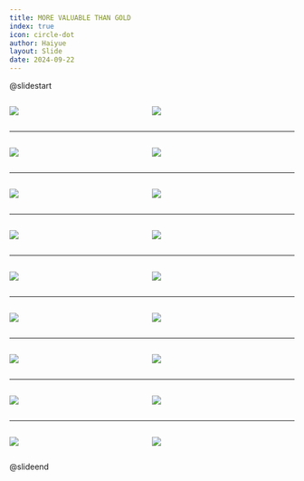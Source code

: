 ```yaml
---
title: MORE VALUABLE THAN GOLD
index: true
icon: circle-dot
author: Haiyue
layout: Slide
date: 2024-09-22
---
```

 
@slidestart

<div style="display:flex">
<div style="flex:1">

![](https://raw.githubusercontent.com/yclord/reading/refs/heads/master/english/Level-U/MORE%20VALUABLE%20THAN%20GOLD/001.webp)
</div>
<div style="flex:1">

![](https://raw.githubusercontent.com/yclord/reading/refs/heads/master/english/Level-U/MORE%20VALUABLE%20THAN%20GOLD/002.webp)
</div>
</div>

---

<div style="display:flex">
<div style="flex:1">

![](https://raw.githubusercontent.com/yclord/reading/refs/heads/master/english/Level-U/MORE%20VALUABLE%20THAN%20GOLD/003.webp)
</div>
<div style="flex:1">

![](https://raw.githubusercontent.com/yclord/reading/refs/heads/master/english/Level-U/MORE%20VALUABLE%20THAN%20GOLD/004.webp)
</div>
</div>

---

<div style="display:flex">
<div style="flex:1">

![](https://raw.githubusercontent.com/yclord/reading/refs/heads/master/english/Level-U/MORE%20VALUABLE%20THAN%20GOLD/005.webp)
</div>
<div style="flex:1">

![](https://raw.githubusercontent.com/yclord/reading/refs/heads/master/english/Level-U/MORE%20VALUABLE%20THAN%20GOLD/006.webp)
</div>
</div>

---

<div style="display:flex">
<div style="flex:1">

![](https://raw.githubusercontent.com/yclord/reading/refs/heads/master/english/Level-U/MORE%20VALUABLE%20THAN%20GOLD/007.webp)
</div>
<div style="flex:1">

![](https://raw.githubusercontent.com/yclord/reading/refs/heads/master/english/Level-U/MORE%20VALUABLE%20THAN%20GOLD/008.webp)
</div>
</div>

---

<div style="display:flex">
<div style="flex:1">

![](https://raw.githubusercontent.com/yclord/reading/refs/heads/master/english/Level-U/MORE%20VALUABLE%20THAN%20GOLD/009.webp)
</div>
<div style="flex:1">

![](https://raw.githubusercontent.com/yclord/reading/refs/heads/master/english/Level-U/MORE%20VALUABLE%20THAN%20GOLD/010.webp)
</div>
</div>

---

<div style="display:flex">
<div style="flex:1">

![](https://raw.githubusercontent.com/yclord/reading/refs/heads/master/english/Level-U/MORE%20VALUABLE%20THAN%20GOLD/011.webp)
</div>
<div style="flex:1">

![](https://raw.githubusercontent.com/yclord/reading/refs/heads/master/english/Level-U/MORE%20VALUABLE%20THAN%20GOLD/012.webp)
</div>
</div>

---

<div style="display:flex">
<div style="flex:1">

![](https://raw.githubusercontent.com/yclord/reading/refs/heads/master/english/Level-U/MORE%20VALUABLE%20THAN%20GOLD/013.webp)
</div>
<div style="flex:1">

![](https://raw.githubusercontent.com/yclord/reading/refs/heads/master/english/Level-U/MORE%20VALUABLE%20THAN%20GOLD/014.webp)
</div>
</div>

---

<div style="display:flex">
<div style="flex:1">

![](https://raw.githubusercontent.com/yclord/reading/refs/heads/master/english/Level-U/MORE%20VALUABLE%20THAN%20GOLD/015.webp)
</div>
<div style="flex:1">

![](https://raw.githubusercontent.com/yclord/reading/refs/heads/master/english/Level-U/MORE%20VALUABLE%20THAN%20GOLD/016.webp)
</div>
</div>

---

<div style="display:flex">
<div style="flex:1">

![](https://raw.githubusercontent.com/yclord/reading/refs/heads/master/english/Level-U/MORE%20VALUABLE%20THAN%20GOLD/017.webp)
</div>
<div style="flex:1">

![](https://raw.githubusercontent.com/yclord/reading/refs/heads/master/english/Level-U/MORE%20VALUABLE%20THAN%20GOLD/018.webp)
</div>
</div>

@slideend